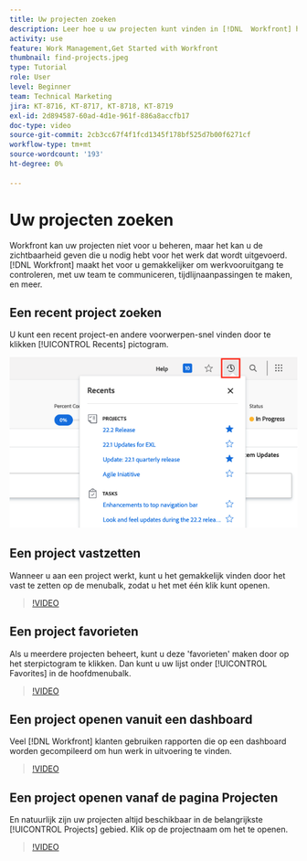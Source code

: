```yaml
---
title: Uw projecten zoeken
description: Leer hoe u uw projecten kunt vinden in [!DNL  Workfront] het gebruiken van spelden, favorieten, dashboards, en [!UICONTROL Projects] pagina.
activity: use
feature: Work Management,Get Started with Workfront
thumbnail: find-projects.jpeg
type: Tutorial
role: User
level: Beginner
team: Technical Marketing
jira: KT-8716, KT-8717, KT-8718, KT-8719
exl-id: 2d894587-60ad-4d1e-961f-886a8accfb17
doc-type: video
source-git-commit: 2cb3cc67f4f1fcd1345f178bf525d7b00f6271cf
workflow-type: tm+mt
source-wordcount: '193'
ht-degree: 0%

---
```


# Uw projecten zoeken

Workfront kan uw projecten niet voor u beheren, maar het kan u de zichtbaarheid geven die u nodig hebt voor het werk dat wordt uitgevoerd. [!DNL Workfront] maakt het voor u gemakkelijker om werkvooruitgang te controleren, met uw team te communiceren, tijdlijnaanpassingen te maken, en meer.

<!---
In this section, you will learn how to:

Find your projects in [!DNL Workfront]
Make your project visible to stakeholders
Find project communications
Use [!DNL Workfront] features when reviewing the task list to monitor project progress
--->

## Een recent project zoeken

U kunt een recent project-en andere voorwerpen-snel vinden door te klikken [!UICONTROL Recents] pictogram.

![[!UICONTROL Status] veld uitgevouwen in projectkoptekst](assets/recents.png)

## Een project vastzetten

Wanneer u aan een project werkt, kunt u het gemakkelijk vinden door het vast te zetten op de menubalk, zodat u het met één klik kunt openen.

>[!VIDEO](https://video.tv.adobe.com/v/335038/?quality=12&learn=on)

## Een project favorieten

Als u meerdere projecten beheert, kunt u deze &#39;favorieten&#39; maken door op het sterpictogram te klikken. Dan kunt u uw lijst onder [!UICONTROL Favorites] in de hoofdmenubalk.

>[!VIDEO](https://video.tv.adobe.com/v/335039/?quality=12&learn=on)


## Een project openen vanuit een dashboard

Veel [!DNL Workfront] klanten gebruiken rapporten die op een dashboard worden gecompileerd om hun werk in uitvoering te vinden.

>[!VIDEO](https://video.tv.adobe.com/v/335041/?quality=12&learn=on)


## Een project openen vanaf de pagina Projecten

En natuurlijk zijn uw projecten altijd beschikbaar in de belangrijkste [!UICONTROL Projects] gebied. Klik op de projectnaam om het te openen.

>[!VIDEO](https://video.tv.adobe.com/v/335040/?quality=12&learn=on)
